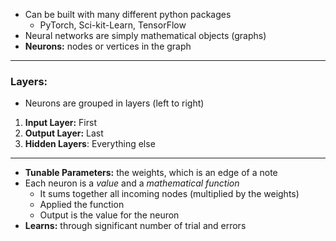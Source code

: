 - Can be built with many different python packages
	- PyTorch, Sci-kit-Learn, TensorFlow
- Neural networks are simply mathematical objects (graphs)
- **Neurons:** nodes or vertices in the graph
___
### Layers:
- Neurons are grouped in layers (left to right)
1. **Input Layer:** First 
2. **Output Layer:** Last
3. **Hidden Layers**: Everything else

___
- **Tunable Parameters:** the weights, which is an edge of a note
- Each neuron is a *value* and a *mathematical function*
	- It sums together all incoming nodes (multiplied by the weights)
	- Applied the function
	- Output is the value for the neuron
- **Learns:** through significant number of trial and errors
